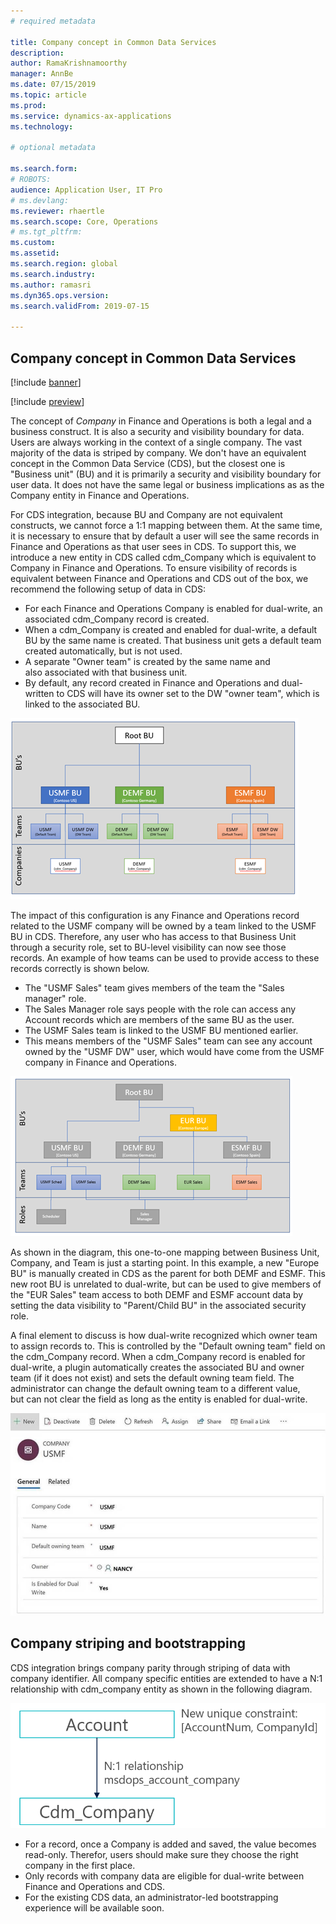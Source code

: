 ```yaml
---
# required metadata

title: Company concept in Common Data Services
description: 
author: RamaKrishnamoorthy 
manager: AnnBe
ms.date: 07/15/2019
ms.topic: article
ms.prod: 
ms.service: dynamics-ax-applications
ms.technology: 

# optional metadata

ms.search.form: 
# ROBOTS: 
audience: Application User, IT Pro
# ms.devlang: 
ms.reviewer: rhaertle
ms.search.scope: Core, Operations
# ms.tgt_pltfrm: 
ms.custom: 
ms.assetid: 
ms.search.region: global
ms.search.industry: 
ms.author: ramasri
ms.dyn365.ops.version: 
ms.search.validFrom: 2019-07-15

---
```



## Company concept in Common Data Services

[!include [banner](../includes/banner.md)]

[!include [preview](../includes/preview.md)]

The concept of *Company* in Finance and Operations is both a legal and a business construct. It is also a security and visibility boundary for data. Users are always working in the context of a single company. The vast majority of the data is striped by company. We don't have an equivalent concept in the Common Data Service (CDS), but the closest one is "Business unit" (BU) and it is primarily a security and visibility boundary for user data. It does not have the same legal or business implications as as the Company entity in Finance and Operations. 

For CDS integration, because BU and Company are not equivalent constructs, we cannot force a 1:1 mapping between them. At the same time, it is necessary to ensure that by default a user will see the same records in Finance and Operations as that user sees in CDS. To support this, we introduce a new entity in CDS called cdm\_Company which is equivalent to Company in Finance and Operations. To ensure visibility of records is equivalent between Finance and Operations and CDS out of the box, we recommend the following setup of data in CDS: 

+ For each Finance and Operations Company is enabled for dual-write, an associated cdm\_Company record is created. 
+ When a cdm\_Company is created and enabled for dual-write, a default BU by the same name is created. That business unit gets a default team created automatically, but is not used.
+ A separate "Owner team" is created by the same name and also associated with that business unit. 
+ By default, any record created in Finance and Operations and dual-written to CDS will have its owner set to the DW "owner team", which is linked to the associated BU. 

![Data setup in CDS](media/dual-write-company-1.png)

The impact of this configuration is any Finance and Operations record related to the USMF company will be owned by a team linked to the USMF BU in CDS. Therefore, any user who has access to that Business Unit through a security role, set to BU-level visibility can now see those records. An example of how teams can be used to provide access to these records correctly is shown below. 

+ The "USMF Sales" team gives members of the team the "Sales manager" role. 
+ The Sales Manager role says people with the role can access any Account records which are members of the same BU as the user. 
+ The USMF Sales team is linked to the USMF BU mentioned earlier.  
+ This means members of the "USMF Sales" team can see any account owned by the "USMF DW" user, which would have come from the USMF company in Finance and Operations. 

![How teams can be used](media/dual-write-company-2.png)

As shown in the diagram, this one-to-one mapping between Business Unit, Company, and Team is just a starting point. In this example, a new "Europe BU" is manually created in CDS as the parent for both DEMF and ESMF. This new root BU is unrelated to dual-write, but can be used to give members of the "EUR Sales" team access to both DEMF and ESMF account data by setting the data visibility to "Parent/Child BU" in the associated security role. 

A final element to discuss is how dual-write recognized which owner team to assign records to. This is controlled by the "Default owning team" field on the cdm\_Company record. When a cdm\_Company record is enabled for dual-write, a plugin automatically creates the associated BU and owner team (if it does not exist) and sets the default owning team field. The administrator can change the default owning team to a different value, but can not clear the field as long as the entity is enabled for dual-write. 

![default](media/dual-write-default-owning-team.jpg)

## Company striping and bootstrapping

CDS integration brings company parity through striping of data with company identifier. All company specific entities are extended to have a N:1 relationship with cdm\_company entity as shown in the following diagram.

![default](media/dual-write-bootstrapping.png)

+ For a record, once a Company is added and saved, the value becomes read-only. Therefor, users should make sure they choose the right company in the first place.
+ Only records with company data are eligible for dual-write between Finance and Operations and CDS.
+ For the existing CDS data, an administrator-led bootstrapping experience will be available soon.

